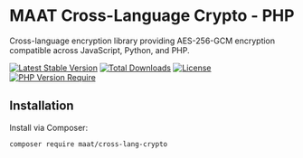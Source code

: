 # MAAT Cross-Language Crypto - PHP

Cross-language encryption library providing AES-256-GCM encryption compatible across JavaScript, Python, and PHP.

[![Latest Stable Version](https://poser.pugx.org/maat/cross-lang-crypto/v/stable)](https://packagist.org/packages/maat/cross-lang-crypto)
[![Total Downloads](https://poser.pugx.org/maat/cross-lang-crypto/downloads)](https://packagist.org/packages/maat/cross-lang-crypto)
[![License](https://poser.pugx.org/maat/cross-lang-crypto/license)](https://packagist.org/packages/maat/cross-lang-crypto)
[![PHP Version Require](https://poser.pugx.org/maat/cross-lang-crypto/require/php)](https://packagist.org/packages/maat/cross-lang-crypto)

## Installation

Install via Composer:
```bash
composer require maat/cross-lang-crypto